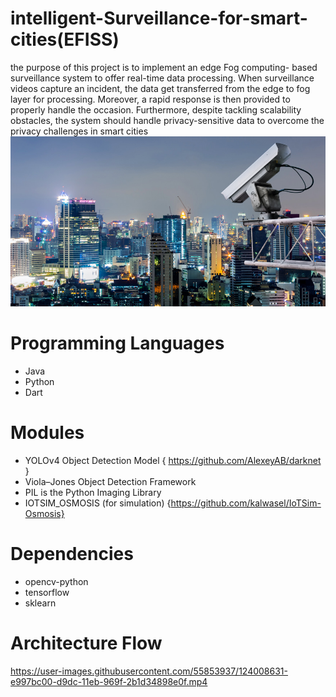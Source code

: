 # intelligent-Surveillance-for-smart-cities(EFISS)

the purpose of this project is to implement an edge Fog computing- based surveillance system to offer real-time data processing. When surveillance videos capture an incident, the data get transferred from the edge to fog layer for processing. Moreover, a rapid response is then provided to properly handle the occasion. Furthermore, despite tackling scalability obstacles, the system should handle privacy-sensitive data to overcome the privacy challenges in smart cities
![Image description](https://github.com/SandraFW/intelligent-Surveillance-for-smart-cities/blob/master/gallery/security.jpg)

# Programming Languages 
* Java
* Python
* Dart

# Modules   
 * YOLOv4 Object Detection Model { https://github.com/AlexeyAB/darknet }
 * Viola–Jones Object Detection Framework
 * PIL is the Python Imaging Library 
 * IOTSIM_OSMOSIS (for simulation) {https://github.com/kalwasel/IoTSim-Osmosis}
# Dependencies
* opencv-python 
* tensorflow
* sklearn
# Architecture Flow


https://user-images.githubusercontent.com/55853937/124008631-e997bc00-d9dc-11eb-969f-2b1d34898e0f.mp4


